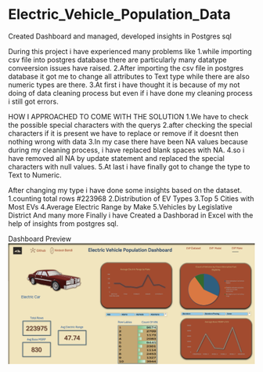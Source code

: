 # Electric_Vehicle_Population_Data
Created Dashboard and managed, developed insights in Postgres sql

During this project i have experienced many problems like
1.while importing csv file into postgres database there are particularly many datatype conveersion issues have raised.
2.After importing the csv file in postgres database it got me to change all attributes to Text type while there are also numeric types are there.
3.At first i have thought it is because of my not doing of data cleaning process but even if i have done my cleaning process i still got errors.

HOW I APPROACHED TO COME WITH THE SOLUTION
1.We have to check the possible special characters with the querys
2.after checking the special characters if it is present we have to replace or remove if it doesnt then nothing wrong with data
3.In my case there have been NA values because during my cleaning process, i have replaced blank spaces with NA.
4.so i have removed all NA by update statement and replaced the special characters with null values.
5.At last i have finally got to change the type to Text to Numeric.

After changing my type i have done some insights based on the dataset.
1.counting total rows #223968
2.Distribution of EV Types
3.Top 5 Cities with Most EVs
4.Average Electric Range by Make
5.Vehicles by Legislative District
And many more 
Finally i have Created a Dashborad in Excel with the help of insights from postgres sql.  

Dashboard Preview
![image](https://github.com/nirdeshbandi/Electric_Vehicle_Population_Data/blob/f70d5d3a7ab65b85da1a739b43108683131b9c0c/EVP_Screen_Shot.png)


